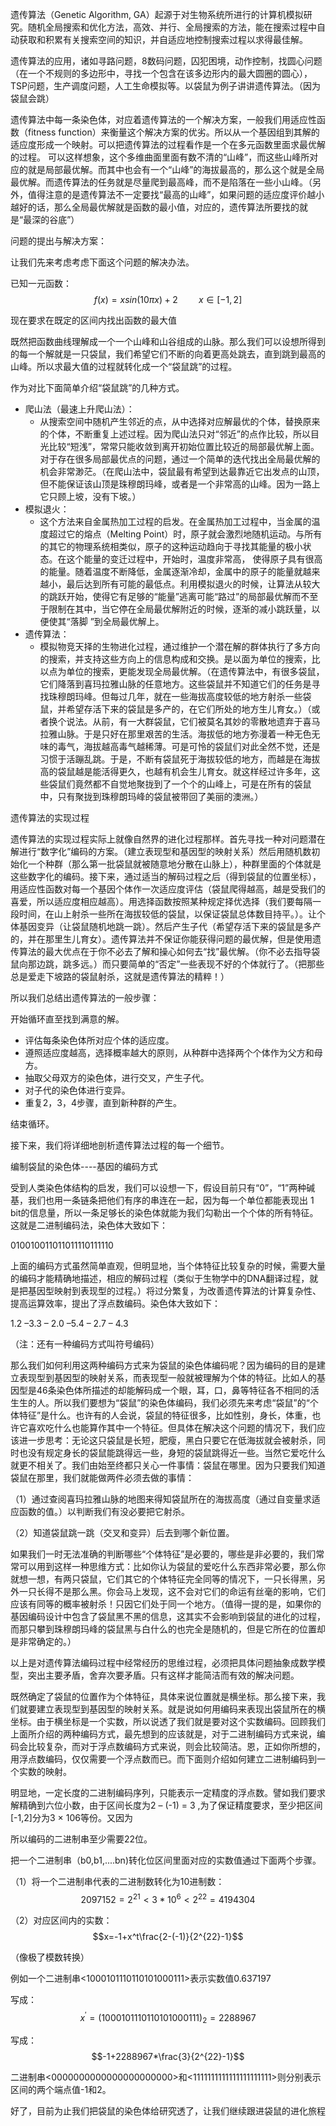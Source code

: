 遗传算法（Genetic Algorithm, GA）起源于对生物系统所进行的计算机模拟研究。随机全局搜索和优化方法，高效、并行、全局搜索的方法，能在搜索过程中自动获取和积累有关搜索空间的知识，并自适应地控制搜索过程以求得最佳解。

遗传算法的应用，诸如寻路问题，8数码问题，囚犯困境，动作控制，找圆心问题（在一个不规则的多边形中，寻找一个包含在该多边形内的最大圆圈的圆心），TSP问题，生产调度问题，人工生命模拟等。以袋鼠为例子讲讲遗传算法。（因为袋鼠会跳）

遗传算法中每一条染色体，对应着遗传算法的一个解决方案，一般我们用适应性函数（fitness function）来衡量这个解决方案的优劣。所以从一个基因组到其解的适应度形成一个映射。可以把遗传算法的过程看作是一个在多元函数里面求最优解的过程。 可以这样想象，这个多维曲面里面有数不清的“山峰”，而这些山峰所对应的就是局部最优解。而其中也会有一个“山峰”的海拔最高的，那么这个就是全局最优解。而遗传算法的任务就是尽量爬到最高峰，而不是陷落在一些小山峰。（另外，值得注意的是遗传算法不一定要找“最高的山峰”，如果问题的适应度评价越小越好的话，那么全局最优解就是函数的最小值，对应的，遗传算法所要找的就是“最深的谷底”）

问题的提出与解决方案：

让我们先来考虑考虑下面这个问题的解决办法。

已知一元函数：$$f(x)=xsin(10\pi x)+2\quad\quad x\in[-1,2]$$

现在要求在既定的区间内找出函数的最大值

既然把函数曲线理解成一个一个山峰和山谷组成的山脉。那么我们可以设想所得到的每一个解就是一只袋鼠，我们希望它们不断的向着更高处跳去，直到跳到最高的山峰。所以求最大值的过程就转化成一个“袋鼠跳”的过程。

作为对比下面简单介绍“袋鼠跳”的几种方式。

- 爬山法（最速上升爬山法）：
  - 从搜索空间中随机产生邻近的点，从中选择对应解最优的个体，替换原来的个体，不断重复上述过程。因为爬山法只对“邻近”的点作比较，所以目光比较“短浅”，常常只能收敛到离开初始位置比较近的局部最优解上面。对于存在很多局部最优点的问题，通过一个简单的迭代找出全局最优解的机会非常渺茫。（在爬山法中，袋鼠最有希望到达最靠近它出发点的山顶，但不能保证该山顶是珠穆朗玛峰，或者是一个非常高的山峰。因为一路上它只顾上坡，没有下坡。）
- 模拟退火：
  - 这个方法来自金属热加工过程的启发。在金属热加工过程中，当金属的温度超过它的熔点（Melting Point）时，原子就会激烈地随机运动。与所有的其它的物理系统相类似，原子的这种运动趋向于寻找其能量的极小状态。在这个能量的变迁过程中，开始时，温度非常高， 使得原子具有很高的能量。随着温度不断降低，金属逐渐冷却，金属中的原子的能量就越来越小，最后达到所有可能的最低点。利用模拟退火的时候，让算法从较大的跳跃开始，使得它有足够的“能量”逃离可能“路过”的局部最优解而不至于限制在其中，当它停在全局最优解附近的时候，逐渐的减小跳跃量，以便使其“落脚 ”到全局最优解上。
- 遗传算法：
  - 模拟物竞天择的生物进化过程，通过维护一个潜在解的群体执行了多方向的搜索，并支持这些方向上的信息构成和交换。是以面为单位的搜索，比以点为单位的搜索，更能发现全局最优解。（在遗传算法中，有很多袋鼠，它们降落到喜玛拉雅山脉的任意地方。这些袋鼠并不知道它们的任务是寻找珠穆朗玛峰。但每过几年，就在一些海拔高度较低的地方射杀一些袋鼠，并希望存活下来的袋鼠是多产的，在它们所处的地方生儿育女。）（或者换个说法。从前，有一大群袋鼠，它们被莫名其妙的零散地遗弃于喜马拉雅山脉。于是只好在那里艰苦的生活。海拔低的地方弥漫着一种无色无味的毒气，海拔越高毒气越稀薄。可是可怜的袋鼠们对此全然不觉，还是习惯于活蹦乱跳。于是，不断有袋鼠死于海拔较低的地方，而越是在海拔高的袋鼠越是能活得更久，也越有机会生儿育女。就这样经过许多年，这些袋鼠们竟然都不自觉地聚拢到了一个个的山峰上，可是在所有的袋鼠中，只有聚拢到珠穆朗玛峰的袋鼠被带回了美丽的澳洲。）

遗传算法的实现过程

遗传算法的实现过程实际上就像自然界的进化过程那样。首先寻找一种对问题潜在解进行“数字化”编码的方案。（建立表现型和基因型的映射关系）然后用随机数初始化一个种群（那么第一批袋鼠就被随意地分散在山脉上），种群里面的个体就是这些数字化的编码。接下来，通过适当的解码过程之后（得到袋鼠的位置坐标），用适应性函数对每一个基因个体作一次适应度评估（袋鼠爬得越高，越是受我们的喜爱，所以适应度相应越高）。用选择函数按照某种规定择优选择（我们要每隔一段时间，在山上射杀一些所在海拔较低的袋鼠，以保证袋鼠总体数目持平。）。让个体基因变异（让袋鼠随机地跳一跳）。然后产生子代（希望存活下来的袋鼠是多产的，并在那里生儿育女）。遗传算法并不保证你能获得问题的最优解，但是使用遗传算法的最大优点在于你不必去了解和操心如何去“找”最优解。（你不必去指导袋鼠向那边跳，跳多远。）而只要简单的“否定”一些表现不好的个体就行了。（把那些总是爱走下坡路的袋鼠射杀，这就是遗传算法的精粹！）

所以我们总结出遗传算法的一般步骤：

开始循环直至找到满意的解。

- 评估每条染色体所对应个体的适应度。
- 遵照适应度越高，选择概率越大的原则，从种群中选择两个个体作为父方和母方。
- 抽取父母双方的染色体，进行交叉，产生子代。
- 对子代的染色体进行变异。
- 重复2，3，4步骤，直到新种群的产生。

结束循环。

接下来，我们将详细地剖析遗传算法过程的每一个细节。

编制袋鼠的染色体----基因的编码方式

   受到人类染色体结构的启发，我们可以设想一下，假设目前只有“0”，“1”两种碱基，我们也用一条链条把他们有序的串连在一起，因为每一个单位都能表现出 1 bit的信息量，所以一条足够长的染色体就能为我们勾勒出一个个体的所有特征。这就是二进制编码法，染色体大致如下：

010010011011011110111110

上面的编码方式虽然简单直观，但明显地，当个体特征比较复杂的时候，需要大量的编码才能精确地描述，相应的解码过程（类似于生物学中的DNA翻译过程，就是把基因型映射到表现型的过程。）将过分繁复，为改善遗传算法的计算复杂性、提高运算效率，提出了浮点数编码。染色体大致如下：

1.2 –3.3 – 2.0 –5.4 – 2.7 – 4.3

（注：还有一种编码方式叫符号编码）

  那么我们如何利用这两种编码方式来为袋鼠的染色体编码呢？因为编码的目的是建立表现型到基因型的映射关系，而表现型一般就被理解为个体的特征。比如人的基因型是46条染色体所描述的却能解码成一个眼，耳，口，鼻等特征各不相同的活生生的人。所以我们要想为“袋鼠”的染色体编码，我们必须先来考虑“袋鼠”的“个体特征”是什么。也许有的人会说，袋鼠的特征很多，比如性别，身长，体重，也许它喜欢吃什么也能算作其中一个特征。但具体在解决这个问题的情况下，我们应该进一步思考：无论这只袋鼠是长短，肥瘦，黑白只要它在低海拔就会被射杀，同时也没有规定身长的袋鼠能跳得远一些，身短的袋鼠跳得近一些。当然它爱吃什么就更不相关了。我们由始至终都只关心一件事情：袋鼠在哪里。因为只要我们知道袋鼠在那里，我们就能做两件必须去做的事情：

（1）通过查阅喜玛拉雅山脉的地图来得知袋鼠所在的海拔高度（通过自变量求适应函数的值。）以判断我们有没必要把它射杀。

（2）知道袋鼠跳一跳（交叉和变异）后去到哪个新位置。

   如果我们一时无法准确的判断哪些“个体特征”是必要的，哪些是非必要的，我们常常可以用到这样一种思维方式：比如你认为袋鼠的爱吃什么东西非常必要，那么你就想一想，有两只袋鼠，它们其它的个体特征完全同等的情况下，一只长得黑，另外一只长得不是那么黑。你会马上发现，这不会对它们的命运有丝毫的影响，它们应该有同等的概率被射杀！只因它们处于同一个地方。（值得一提的是，如果你的基因编码设计中包含了袋鼠黑不黑的信息，这其实不会影响到袋鼠的进化的过程，而那只攀到珠穆朗玛峰的袋鼠黑与白什么的也完全是随机的，但是它所在的位置却是非常确定的。）

 以上是对遗传算法编码过程中经常经历的思维过程，必须把具体问题抽象成数学模型，突出主要矛盾，舍弃次要矛盾。只有这样才能简洁而有效的解决问题。

   既然确定了袋鼠的位置作为个体特征，具体来说位置就是横坐标。那么接下来，我们就要建立表现型到基因型的映射关系。就是说如何用编码来表现出袋鼠所在的横坐标。由于横坐标是一个实数，所以说透了我们就是要对这个实数编码。回顾我们上面所介绍的两种编码方式，最先想到的应该就是，对于二进制编码方式来说，编码会比较复杂，而对于浮点数编码方式来说，则会比较简洁。恩，正如你所想的，用浮点数编码，仅仅需要一个浮点数而已。而下面则介绍如何建立二进制编码到一个实数的映射。

明显地，一定长度的二进制编码序列，只能表示一定精度的浮点数。譬如我们要求解精确到六位小数，由于区间长度为2 – (-1) = 3 ,为了保证精度要求，至少把区间[-1,2]分为3 × 106等份。又因为

所以编码的二进制串至少需要22位。

把一个二进制串（b0,b1,....bn)转化位区间里面对应的实数值通过下面两个步骤。

（1）将一个二进制串代表的二进制数转化为10进制数：$$2097152=2^{21}<3*10^6<2^{22}=4194304$$

（2）对应区间内的实数：$$x=-1+x^t\frac{2-(-1)}{2^{22}-1}$$

  （像极了模数转换）

  例如一个二进制串<1000101110110101000111>表示实数值0.637197

写成：$$x^{'}=(1000101110110101000111)_2=2288967$$

写成：$$-1+2288967*\frac{3}{2^{22}-1}$$

二进制串<0000000000000000000000>和<1111111111111111111111>则分别表示区间的两个端点值-1和2。

好了，目前为止我们把袋鼠的染色体给研究透了，让我们继续跟进袋鼠的进化旅程

